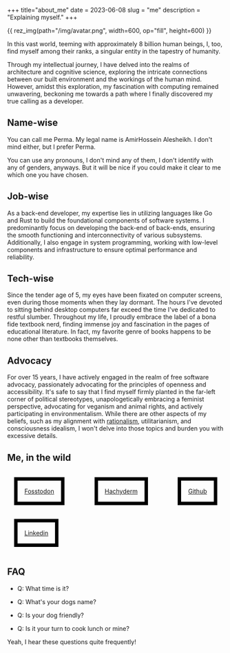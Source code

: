 +++
title="about_me"
date = 2023-06-08
slug = "me"
description = "Explaining myself."
+++

{{ rez_img(path="/img/avatar.png", width=600, op="fill", height=600) }}

<p>

In this vast world,
teeming with approximately 8 billion human beings,
I, too, find myself among their ranks, a singular entity in the tapestry of humanity.
</p>

Through my intellectual journey,
I have delved into the realms of architecture and cognitive science,
exploring the intricate connections between our built environment and the workings of the human mind.
However, amidst this exploration,
my fascination with computing remained unwavering, beckoning me towards a path where I finally discovered my true calling as a developer.


## Name-wise

You can call me Perma. My legal name is AmirHossein Alesheikh. I don't mind either, but I prefer Perma.

You can use any pronouns, I don't mind any of them, I don't identify with any of genders, anyways.
But it will be nice if you could make it clear to me which one you have chosen.

## Job-wise

As a back-end developer, my expertise lies in utilizing languages like Go and Rust to build the foundational components of software systems.
I predominantly focus on developing the back-end of back-ends, ensuring the smooth functioning and interconnectivity of various subsystems.
Additionally, I also engage in system programming, working with low-level components and infrastructure to ensure optimal performance and reliability.

## Tech-wise

Since the tender age of 5, my eyes have been fixated on computer screens, even during those moments when they lay dormant.
The hours I've devoted to sitting behind desktop computers far exceed the time I've dedicated to restful slumber.
Throughout my life, I proudly embrace the label of a bona fide textbook nerd,
finding immense joy and fascination in the pages of educational literature.
In fact, my favorite genre of books happens to be none other than textbooks themselves.

## Advocacy

For over 15 years, I have actively engaged in the realm of free software advocacy,
passionately advocating for the principles of openness and accessibility.
It's safe to say that I find myself firmly planted in the far-left corner of political stereotypes,
unapologetically embracing a feminist perspective, advocating for veganism and animal rights, and actively participating in environmentalism.
While there are other aspects of my beliefs,
such as my alignment with [rationalism](https://www.lesswrong.com/tag/rationalist-movement), utilitarianism,
and consciousness idealism, I won't delve into those topics and burden you with excessive details.

## Me, in the wild

<div style="display:flex; justify-content: space-between; flex-flow: wrap; flex-basis: 600px; margin-bottom: 1rem; ">
  <div style="display:block; padding: 1rem; border: 0.5rem solid black; margin: 1rem;"> <a rel="me" href="https://fosstodon.org/@Amirography"> Fosstodon </a> </div>
  <div style="display:block; padding: 1rem; border: 0.5rem solid black; margin: 1rem;"> <a rel="me" href="https://hachyderm.io/@Amirography"> Hachyderm </a> </div>
  <div style="display:block; padding: 1rem; border: 0.5rem solid black; margin: 1rem;"> <a  href="https://github.com/prmadev"> Github </a></div>
  <div style="display:block; padding: 1rem; border: 0.5rem solid black; margin: 1rem;"> <a  href="https://linkedin.com/in/amirography"> Linkedin </a></div>
</div>


## FAQ

- Q: What time is it?

- Q: What's your dogs name?

- Q: Is your dog friendly?

- Q: Is it your turn to cook lunch or mine?


Yeah, I hear these questions quite frequently!
